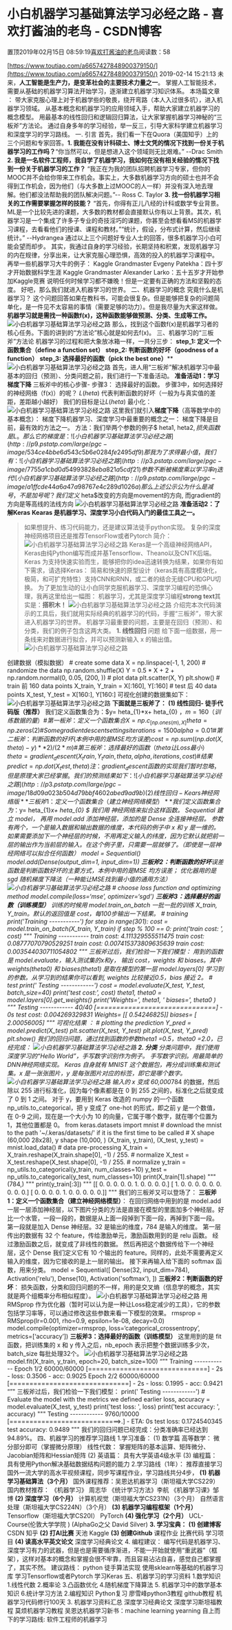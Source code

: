 
# 小白机器学习基础算法学习必经之路 - 喜欢打酱油的老鸟 - CSDN博客


置顶2019年02月15日 08:59:19[喜欢打酱油的老鸟](https://me.csdn.net/weixin_42137700)阅读数：58


[https://www.toutiao.com/a6657427848900379150/](https://www.toutiao.com/a6657427848900379150/)
2019-02-14 15:21:13
未来，**人工智能是生产力，是变革社会的主要技术力量之一**。 掌握人工智能技术，需要从基础的机器学习算法开始学习，逐渐建立机器学习知识体系。
本场篇文章 ：
带大家克服心理上对于机器学些的敬畏，绕开弯路（本人入过很多坑），进入机器学习领域。
从基本概念和机器学习的应用领域入手，帮助大家建立机器学习的概念模型。
用最基本的线性回归和逻辑回归算法，让大家掌握机器学习神秘的“三板斧”方法论。
通过自身多年的学习经验，举一反三，引导大家科学建立机器学习和深度学习的学习路线。
一. 引言
首先，我们看一下在Quora（美国知乎）上的三个问题和专家回答。**1. 我能在没有计科硕士、博士文凭的情况下找到一份关于机器学习的工作吗？**“你当然可以，但是想进入这个领域则无比艰难。” --Drac Smith
**2. 我是一名软件工程师，我自学了机器学习，我如何在没有相关经验的情况下找到一份关于机器学习的工作？**
“我正在为我的团队招聘机器学习专家，但你的MOOC并不会给你带来工作机会。事实上，大多数机器学习方向的硕士也并不会得到工作机会，因为他们（与大多数上过MOOC的人一样）并没有深入地去理解。他们都没法帮助我的团队解决问题。”-- Ross C. Taylor
**3. 找一份机器学习相关的工作需要掌握怎样的技能？**
“首先，你得有正儿八经的计科或数学专业背景。ML是一个比较先进的课题，大多数的教材都会直接默认你有以上背景。其次，机器学习是一个集成了许多子专业的奇技淫巧的课题，你甚至会想看看MS的机器学习课程，去看看他们的授课、课程和教材。”“统计，假设，分布式计算，然后继续统计。” --Hydrangea
通过以上三个问题好专业人士的回答，很多机器学习小白可能会望而却步。
其实，我通过自身的学习经验，长期坚持和积累，发现机器学习的内在规律，分享出来，让大家克服心理恐惧，高效的投入的机器学习课程中。
再举一些机器学习大牛的例子：
Kaggle Grandmaster Evgeny Patekha：四十岁才开始数据科学生涯
Kaggle Grandmaster Alexander Larko：五十五岁才开始参加Kaggle竞赛
说明任何时候学习都不嫌晚！但是一定要有正确的方法和坚毅的态度。
好吧，那么我们就进入机器学习的世界。
二、机器学习的概念
究竟什么是机器学习？
这个问题回答如果在教科书，可能会很复杂。但是能够把复杂的问题简单化，是一件见不太容易的事情（需要足够的功力）。但是我尽量为大家这样做。
**机器学习就是需找一种函数f(x)，这种函数能够做预测、分类、生成等工作。**
![小白机器学习基础算法学习必经之路](http://p1.pstatp.com/large/pgc-image/54f58f07195e40008e57113ca606e98f)
那么，找到这个函数f(x)是机器学习者的核心任务。下面的讲到的“方法论”核心就是如何去f(x)。
三、机器学习的“三板斧”方法论
机器学习的过程和把大象放冰箱一样，一共分三步：
**step_1: 定义一个函数集合（define a function set）**
**step_2: 判断函数的好坏（goodness of a function）**
**step_3: 选择最好的函数（pick the best one）****
![小白机器学习基础算法学习必经之路](http://p1.pstatp.com/large/pgc-image/5da5303438dd45c78a8e1f2fb085bd55)
首先，进人用“三板斧”解决机器学习中最基本的回归（预测）、分类问题之前，我们进行一下准备活动。
**准备活动1：学习梯度下降**
三板斧中的核心步骤- 步骤3： 选择最好的函数。
步骤3中，如何选择好的神经网络（f(x)）的呢？
$L( heta)$ 代表判断函数的好坏（一般为与真实值的差距，差距越小越好）
我们的目标是让$L( heta)$ 最小化：
![小白机器学习基础算法学习必经之路](http://p1.pstatp.com/large/pgc-image/abbd27f90ac34838827fdbd4168c81a6)
这里我们就引入**梯度下降**（高等数学中的基本概念）：
梯度下降机器学习、深度学习中最重要的概念之一：
梯度下降是目前，最有效的方法之一。
方法：我们举两个参数的例子$ heta1$,$ heta2$, 损失函数是L。那么它的梯度是：
![小白机器学习基础算法学习必经之路](http://p9.pstatp.com/large/pgc-image/534ce4bbe6d543c5b6e0284fe2495df9)
那我为了求得最小值，我们有：
![小白机器学习基础算法学习必经之路](http://p3.pstatp.com/large/pgc-image/7755a1cbd0d54993828eba821a5cdf21)
参数不断被梯度乘以学习率η 迭代
![小白机器学习基础算法学习必经之路](http://p9.pstatp.com/large/pgc-image/a1ffcde44a6a47a98767e4c289d1026a)
那么上述公示公为什么是减号，不是加号呢？ 我们定义$ heta$改变的方向是movement的方向, 而gradient的方向是等高线的法线方向
![小白机器学习基础算法学习必经之路](http://p3.pstatp.com/large/pgc-image/e0af902deee144078e2da31351695e10)
**准备活动2：了解Keras**
**Kearas 是机器学习、深度学习小白代码入门的最佳工具之一。**
> 如果想提升、练习代码能力，还是建议算法徒手python实现。 复杂的深度神经网络项目还是推荐TensorFlow或者Pytorch
简介：
![小白机器学习基础算法学习必经之路](http://p3.pstatp.com/large/pgc-image/5921a8e3d86a445199670fdc642eac5b)
Keras是一个高级神经网络API，Keras由纯Python编写而成并基Tensorflow、Theano以及CNTK后端。
Keras 为支持快速实验而生，能够把你的idea迅速转换为结果，如果你有如下需求，请选择Keras：
简易和快速的原型设计（keras具有高度模块化，极简，和可扩充特性）支持CNN和RNN，或二者的结合无缝CPU和GPU切换。
为了更加生动的让小白同学克服机器学习、深度学习编程的恐惧心理，我再这里给出一幅图：
机器学习，尤其是深度学习编程**strong text**其实是：**搭积木！**
![小白机器学习基础算法学习必经之路](http://p1.pstatp.com/large/pgc-image/ce756133970a4e86a69153257183c089)
介绍完本次代码演示的工具后，我们就用实际经典的机器学习的代码，手握“三板斧”，带大家进入机器学习的世界。
机器学习最重要的问题，主要是在回归（预测）、和分类，我们的例子包含这两大类。
**1. 线性回归**
问题 给下面一组数据，用一条线来对数据进行拟合，并可以预测新输入 x 的输出值。
![小白机器学习基础算法学习必经之路](http://p3.pstatp.com/large/pgc-image/18d09a023b504d79bbf4602abed9ad9b)

创建数据（模拟数据）
\# create some data
X = np.linspace(-1, 1, 200)
\# randomize the data
np.random.shuffle(X)
Y = 0.5 * X + 2 + np.random.normal(0, 0.05, (200, ))
\# plot data
plt.scatter(X, Y)
plt.show()
\# train 前 160 data points
X_train, Y_train = X[:160], Y[:160]
\# test 后 40 data points
X_test, Y_test = X[160:], Y[160:]
可视化创建的数据集如下：
![小白机器学习基础算法学习必经之路](http://p3.pstatp.com/large/pgc-image/0faf746bbddd4e6ebe57351a8a3e4e7a)
**下面就是三板斧了：**
**(1) 线性回归- 徒手代码版（推荐）**
我们定义函数集合为：$y= heta_{1}*x+ heta_{0} $， m=160（训练数据的量）
\# 第一板斧：定义一个函数集合
X = np.c_[np.ones(m), X]
theta = np.zeros(2)
\# Some gradient descent settings
iterations = 1500
alpha = 0.01
\# 第二板斧：判断函数的好坏(本例中用的是MSE 均方误差)
cost = np.sum((np.dot(X, theta) - y) ** 2) / (2 * m)
\# 第三板斧：选择最好的函数（theta 让Loss最小）
theta = gradient_descent(X_train,Y_train, theta, alpha, iterations, cost)
\# 结果
predict = np.dot(X_test, theta)
注： gradient_descent 函数的实现我们暂时忽略，但是原理大家已经掌握。 我们的预测结果如下：
![小白机器学习基础算法学习必经之路](http://p3.pstatp.com/large/pgc-image/18d09a023b504d79bbf4602abed9ad9b)
(2) 线性回归- Kears 神经网络版
**三板斧1：定义一个函数集合（建立神经网络模型）**我们定义函数集合为：$y= heta_{1}*x+ heta_{0} $
我们用 神经网络来拟合这样函数。
Sequential 建立 model， 再用 model.add 添加神经层，添加的是 Dense 全连接神经层。
参数有两个，一个是输入数据和输出数据的维度，本代码的例子中 x 和 y 是一维的。
如果需要添加下一个神经层的时候，不用再定义输入的纬度，因为它默认就把前一层的输出作为当前层的输入。在这个例子里，只需要一层就够了。（即使是一层神经网络可以拟合任何函数）
model = Sequential()
model.add(Dense(output_dim=1, input_dim=1))
**三板斧2：判断函数的好坏**误差函数是判断函数好坏的主要方式，本例中用的是MSE 均方误差； 优化器用的是 sgd 随机梯度下降法（一种能让MSE找到最小值的通用方法）
![小白机器学习基础算法学习必经之路](http://p3.pstatp.com/large/pgc-image/ddc36ee44641431c8cc9598ed4b4b629)
\# choose loss function and optimizing method model.compile(loss=‘mse’, optimizer=‘sgd’)
**三板斧3：选择最好的函数（训练模型）**
训练的时候用 model.train_on_batch 一批一批的训练 X_train, Y_train。默认的返回值是 cost，每100步输出一下结果。
\# training
print('Training -----------')
for step in range(301):
cost = model.train_on_batch(X_train, Y_train)
if step % 100 == 0:
print('train cost: ', cost)
"""
Training -----------
train cost: 4.111329555511475
train cost: 0.08777070790529251
train cost: 0.007415373809635639
train cost: 0.003544030711054802
"""
三板斧过后，我们检验一下我们模型：
用到的函数是 model.evaluate，输入测试集的x和y， 输出 cost，weights 和 biases。其中 weights(theta0) 和 biases(theta1) 是取在模型的第一层 model.layers[0] 学习到的参数。从学习到的结果你可以看到, weights 比较接近0.5，bias 接近 2。
\# test
print(' Testing ------------')
cost = model.evaluate(X_test, Y_test, batch_size=40)
print('test cost:', cost)
theta1, theta0 = model.layers[0].get_weights()
print('Weights=', theta1, ' biases=', theta0 )
"""
Testing ------------
40/40 [==============================] - 0s
test cost: 0.004269329831
Weights= [[ 0.54246825]]
biases= [ 2.00056005]
"""
可视化结果 ：
\# plotting the prediction
Y_pred = model.predict(X_test)
plt.scatter(X_test, Y_test)
plt.plot(X_test, Y_pred)
plt.show()
我们的回归问题，通过找到函数的参数theta1 =0.5，theta0 =2.0，已经完成：
![小白机器学习基础算法学习必经之路](http://p3.pstatp.com/large/pgc-image/18d09a023b504d79bbf4602abed9ad9b)
**2. 分类**
分类问题中，我们使用深度学习的“Hello World”，手写数字识别作为例子。 手写数字识别。用最简单的DNN神经网络实现。
Keras 自身就有 MNIST 这个数据包，再分成训练集和测试集。x 是一张张图片，y 是每张图片对应的标签，即它是哪个数字。
![小白机器学习基础算法学习必经之路](http://p3.pstatp.com/large/pgc-image/6e7ccb1250074ab29beea71eb9644310)
输入的 x 变成 60,000*784 的数据，然后除以 255 进行标准化，因为每个像素都是在 0 到 255 之间的，标准化之后就变成了 0 到 1 之间。
对于 y，要用到 Keras 改造的 numpy 的一个函数 np_utils.to_categorical，把 y 变成了 one-hot 的形式，即之前 y 是一个数值， 在 0-9 之间，现在是一个大小为 10 的向量，它属于哪个数字，就在哪个位置为 1，其他位置都是 0。
from keras.datasets import mnist
\# download the mnist to the path '~/.keras/datasets/' if it is the first time to be called
\# X shape (60,000 28x28), y shape (10,000, )
(X_train, y_train), (X_test, y_test) = mnist.load_data()
\# data pre-processing
X_train = X_train.reshape(X_train.shape[0], -1) / 255. \# normalize
X_test = X_test.reshape(X_test.shape[0], -1) / 255. \# normalize
y_train = np_utils.to_categorical(y_train, num_classes=10)
y_test = np_utils.to_categorical(y_test, num_classes=10)
print(X_train[1].shape)
"""
(784,)
"""
print(y_train[:3])
"""
[[ 0. 0. 0. 0. 0. 1. 0. 0. 0. 0.]
[ 1. 0. 0. 0. 0. 0. 0. 0. 0. 0.]
[ 0. 0. 0. 0. 1. 0. 0. 0. 0. 0.]]
"""
我们的三板斧又可以登场了：
**三板斧1：定义一个函数集合（建立神经网络模型）**：
在回归网络中用到的是 model.add 一层一层添加神经层，以下图片分类的方法是直接在模型的里面加多个神经层。好比一个水管，一段一段的，数据是从上面一段掉到下面一段，再掉到下面一段。
第一段就是加入 Dense 神经层。32 是输出的维度，784 是输入的维度。 第一层传出的数据有 32 个 feature，传给激励单元，激励函数用到的是 relu 函数。 经过激励函数之后，就变成了非线性的数据。 然后再把这个数据传给下一个神经层，这个 Dense 我们定义它有 10 个输出的 feature。同样的，此处不需要再定义输入的维度，因为它接收的是上一层的输出。 接下来再输入给下面的 softmax 函数，用来分类。
model = Sequential([
Dense(32, input_dim=784),
Activation('relu'),
Dense(10),
Activation('softmax'),
])
**三板斧2：判断函数的好坏**：
损失函数，分类和回归问题的不一样，用的是交叉熵（信息学的概念，其实就是两个组概率分布相似程度）。
![小白机器学习基础算法学习必经之路](http://p1.pstatp.com/large/pgc-image/ab7566cbf72348abbfc945ac0a821d3c)
用 RMSprop 作为优化器（暂时可以认为是一种让Loss稳定减少的工具），它的参数包括学习率等，可以通过修改这些参数来看一下模型的效果。
rmsprop = RMSprop(lr=0.001, rho=0.9, epsilon=1e-08, decay=0.0)
model.compile(optimizer=rmsprop, loss=‘categorical_crossentropy’, metrics=[‘accuracy’])
**三板斧3：选择最好的函数（训练模型）**
这里用到的是 fit 函数，把训练集的 x 和 y 传入之后，nb_epoch 表示把整个数据训练多少次，batch_size 每批处理32个。
![小白机器学习基础算法学习必经之路](http://p9.pstatp.com/large/pgc-image/9a0f1b4f27b34b4994a67b1c0f4e915a)
model.fit(X_train, y_train, epoch=20, batch_size=100) “”" Training ------------ Epoch 1/2 60000/60000 [==============================] - 2s - loss: 0.3506 - acc: 0.9025
Epoch 2/2 60000/60000 [==============================] - 2s - loss: 0.1995 - acc: 0.9421
“”" 三板斧过后，我们检验一下我们模型：
print(' Testing ------------')
\# Evaluate the model with the metrics we defined earlier
loss, accuracy = model.evaluate(X_test, y_test)
print('test loss: ', loss)
print('test accuracy: ', accuracy)
"""
Testing ------------
9760/10000 [============================>.] - ETA: 0s
test loss: 0.1724540345
test accuracy: 0.9489
"""
我们的回归问题已经完成：分类准确率已经达到94.89%。
四、机器学习的推荐学习路线
1.学习准备：
(1) 数学篇 高等数学： 微分部分即可（掌握微分原理） 线性代数： 掌握矩阵的基本运算、矩阵微分、Jacobian矩阵和Hessian矩阵 (2) 英语篇： 具有大学英语4级水平 (3) 编程篇： 具有使用Python解决基础数据结构问题的能力
2.学习路线（1年）：
推荐直接学习国外一流大学的高水平视频课程，同步写课程作业，学习路线共分4步，
**(1) 机器学习基础算法（3个月）**
国外课程推荐：吴恩达机器学习（斯坦福大学CS229）
国内教材推荐： 《机器学习》 周志华 《统计学习方法》李航
《机器学习课》邹博
**(2) 深度学习（6个月）**
计算机视觉（斯坦福大学CS231N）（3个月）
自然语言处理（斯坦福大学CS224N）（3个月）
**(3) 机器学习编程框架（1个月）**
Tensorflow（斯坦福大学CS20I）
PyTorch
**(4) 强化学习（2个月）**
UCL-Course(伦敦大学学院 ) (AlphaGo之父 David Silver)
**3. 学习宝典：**
**(1) 创建博客**
CSDN
知乎
**(2) 打AI比赛**
天池
Kaggle
**(3) 创建Github**
课程作业
比赛代码
学习项目
**(4) 读高水平英文论文**
深度学习经典论文
4. 编程建议：
编写代码是机器学习、深度学习有力的武器，但是也是需要循序渐进，不能一开始就使用“重武器”（框架），这样对基本的概念和掌握会很不牢靠，而且容易沾沾自喜，感觉自己都掌握了，其实不然。
建议路线：
python 徒手算法实现
使用sklearn等基础的机器学习库
学习Tensorflow或者Pytorch
学习Keras
五、机器学习的学习资料
1.数学知识
1.线性代数
2.概率论
3.凸函数优化
4.随机梯度下降算法
5. 机器学习中的数学基本知识
6.统计学习方法
2.编程知识
Python复习
廖雪峰python3教程
github教程
机器学习代码修行100天
3. 机器学习资料汇总
深度学习经典论文
深度学习斯坦福教程
莫烦机器学习教程
吴恩达机器学习新书：machine learning yearning
自上而下的学习路线: 软件工程师的机器学习

